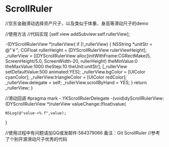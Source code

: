 # ScrollRuler

//京东金融滑动选择资产尺子，以及类似于体重、身高等滑动尺子的demo

//使用方法
//代码实现
[self.view addSubview:self.rullerView];

-(DYScrollRulerView *)rullerView{
if (!_rullerView) {
    NSString *unitStr = @"￥";
    CGFloat rullerHeight = [DYScrollRulerView rulerViewHeight];
    _rullerView = [[DYScrollRulerView alloc]initWithFrame:CGRectMake(5, ScreenHeight/5.0, ScreenWidth-20, rullerHeight) theMinValue:0 theMaxValue:1000 theStep:10 theUnit:unitStr];
    [_rullerView setDefaultValue:500 animated:YES];
    _rullerView.bgColor = [UIColor cyanColor];
    _rullerView.triangleColor   = [UIColor redColor];
    _rullerView.delegate        = self;
    _rullerView.scrollByHand    = YES;
}
return _rullerView;
}

//滑动回调
#pragma mark - YKScrollRulerDelegate
-(void)dyScrollRulerView:(DYScrollRulerView *)rulerView valueChange:(float)value{

    NSLog(@"value->%.f",value);
}

//使用过程中有问题请加QQ或发邮件:584379066 备注：Git ScrollRuler
//参考了个别开源滑动尺子优秀的代码
